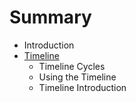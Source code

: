 # Summary

* Introduction
* [Timeline](timeline/timeline.md)
   * Timeline Cycles
   * Using the Timeline
   * Timeline Introduction

